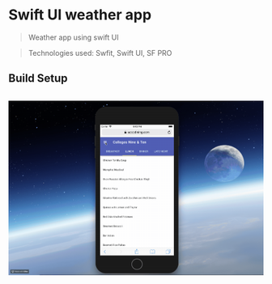# Swift UI weather app

> Weather app using swift UI

> Technologies used: Swfit, Swift UI, SF PRO

## Build Setup

``` Optimized for iPhone 13 pro
```


![main](https://github.com/shafihaque7/UCSC-dining-updated-version-/blob/master/2018-07-31%2018.10.55.gif)

